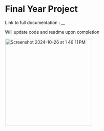 # Final Year Project 

Link to full documentation : __

Will update code and readme upon completion 

<img width="285" alt="Screenshot 2024-10-26 at 1 46 11 PM" src="https://github.com/user-attachments/assets/17f959e2-6b4d-4443-b358-1f0bde119b4a">
